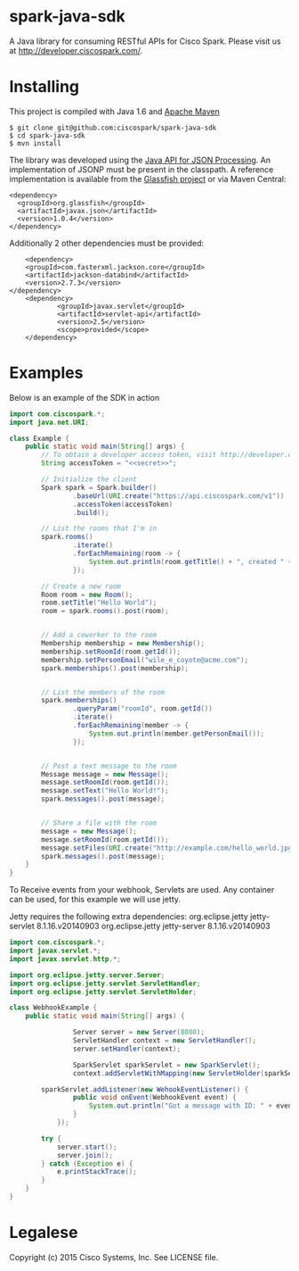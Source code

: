 # spark-java-sdk
A Java library for consuming RESTful APIs for Cisco Spark.  Please visit us at http://developer.ciscospark.com/.

# Installing
This project is compiled with Java 1.6 and [Apache Maven](https://maven.apache.org/)

    $ git clone git@github.com:ciscospark/spark-java-sdk
    $ cd spark-java-sdk
    $ mvn install

The library was developed using the [Java API for JSON Processing](http://www.oracle.com/technetwork/articles/java/json-1973242.html).
An implementation of JSONP must be present in the classpath.  A reference implementation is available from the 
[Glassfish project](http://search.maven.org/remotecontent?filepath=org/glassfish/javax.json/1.0.4/javax.json-1.0.4.jar) or via 
Maven Central:

    <dependency>
      <groupId>org.glassfish</groupId>
      <artifactId>javax.json</artifactId>
      <version>1.0.4</version>
    </dependency>


Additionally 2 other dependencies must be provided:

        <dependency>
		<groupId>com.fasterxml.jackson.core</groupId>
		<artifactId>jackson-databind</artifactId>
		<version>2.7.3</version>
	</dependency>
        <dependency>
                <groupId>javax.servlet</groupId>
                <artifactId>servlet-api</artifactId>
                <version>2.5</version>
                <scope>provided</scope>
        </dependency>


# Examples

Below is an example of the SDK in action

```java
import com.ciscospark.*;
import java.net.URI;

class Example {
    public static void main(String[] args) {
        // To obtain a developer access token, visit http://developer.ciscospark.com
        String accessToken = "<<secret>>";

        // Initialize the client
        Spark spark = Spark.builder()
                .baseUrl(URI.create("https://api.ciscospark.com/v1"))
                .accessToken(accessToken)
                .build();

        // List the rooms that I'm in
        spark.rooms()
                .iterate()
                .forEachRemaining(room -> {
                    System.out.println(room.getTitle() + ", created " + room.getCreated() + ": " + room.getId());
                });

        // Create a new room
        Room room = new Room();
        room.setTitle("Hello World");
        room = spark.rooms().post(room);


        // Add a coworker to the room
        Membership membership = new Membership();
        membership.setRoomId(room.getId());
        membership.setPersonEmail("wile_e_coyote@acme.com");
        spark.memberships().post(membership);


        // List the members of the room
        spark.memberships()
                .queryParam("roomId", room.getId())
                .iterate()
                .forEachRemaining(member -> {
                    System.out.println(member.getPersonEmail());
                });


        // Post a text message to the room
        Message message = new Message();
        message.setRoomId(room.getId());
        message.setText("Hello World!");
        spark.messages().post(message);


        // Share a file with the room
        message = new Message();
        message.setRoomId(room.getId());
        message.setFiles(URI.create("http://example.com/hello_world.jpg"));
        spark.messages().post(message);
    }
}
```
To Receive events from your webhook, Servlets are used.  Any container can be used, for this example we will use jetty.

Jetty requires the following extra dependencies:
        <dependency>
                <groupId>org.eclipse.jetty</groupId>
                <artifactId>jetty-servlet</artifactId>
                <version>8.1.16.v20140903</version>
        </dependency>
        <dependency>
                <groupId>org.eclipse.jetty</groupId>
                <artifactId>jetty-server</artifactId>
                <version>8.1.16.v20140903</version>
        </dependency>

```java
import com.ciscospark.*;
import javax.servlet.*;
import javax.servlet.http.*;

import org.eclipse.jetty.server.Server;
import org.eclipse.jetty.servlet.ServletHandler;
import org.eclipse.jetty.servlet.ServletHolder;

class WebhookExample {
    public static void main(String[] args) {

                Server server = new Server(8080);
                ServletHandler context = new ServletHandler();
                server.setHandler(context);

                SparkServlet sparkServlet = new SparkServlet();
                context.addServletWithMapping(new ServletHolder(sparkServlet), "/*");

		sparkServlet.addListener(new WehookEventListener() {
				public void onEvent(WebhookEvent event) {
					System.out.println("Got a message with ID: " + event.getData().getId());
				}
			});

		try {
			server.start();
			server.join();
		} catch (Exception e) {
			e.printStackTrace();
		}
    }
}


```

# Legalese

Copyright (c) 2015 Cisco Systems, Inc. See LICENSE file.
